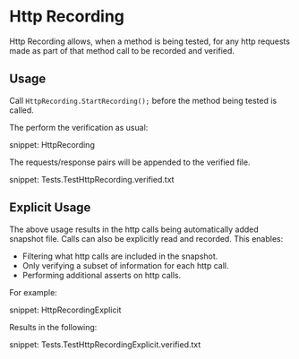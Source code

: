 # Http Recording

Http Recording allows, when a method is being tested, for any http requests made as part of that method call to be recorded and verified.


## Usage

Call `HttpRecording.StartRecording();` before the method being tested is called.

The perform the verification as usual:

snippet: HttpRecording

The requests/response pairs will be appended to the verified file.

snippet: Tests.TestHttpRecording.verified.txt


## Explicit Usage

The above usage results in the http calls being automatically added snapshot file. Calls can also be explicitly read and recorded. This enables:

 * Filtering what http calls are included in the snapshot.
 * Only verifying a subset of information for each http call.
 * Performing additional asserts on http calls.

For example:

snippet: HttpRecordingExplicit

Results in the following:

snippet: Tests.TestHttpRecordingExplicit.verified.txt